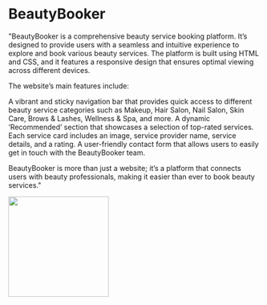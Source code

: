 # BeautyBooker

"BeautyBooker is a comprehensive beauty service booking platform. It’s designed to provide users with a seamless and intuitive experience to explore and book various beauty services. The platform is built using HTML and CSS, and it features a responsive design that ensures optimal viewing across different devices.

The website’s main features include:

A vibrant and sticky navigation bar that provides quick access to different beauty service categories such as Makeup, Hair Salon, Nail Salon, Skin Care, Brows & Lashes, Wellness & Spa, and more.
A dynamic ‘Recommended’ section that showcases a selection of top-rated services. Each service card includes an image, service provider name, service details, and a rating.
A user-friendly contact form that allows users to easily get in touch with the BeautyBooker team.


BeautyBooker is more than just a website; it’s a platform that connects users with beauty professionals, making it easier than ever to book beauty services."


<img src="https://user-images.githubusercontent.com/74038190/213910842-5a320d6b-e48f-4d41-a901-0e6a357e8dae.gif" width="200">
<br><br>
